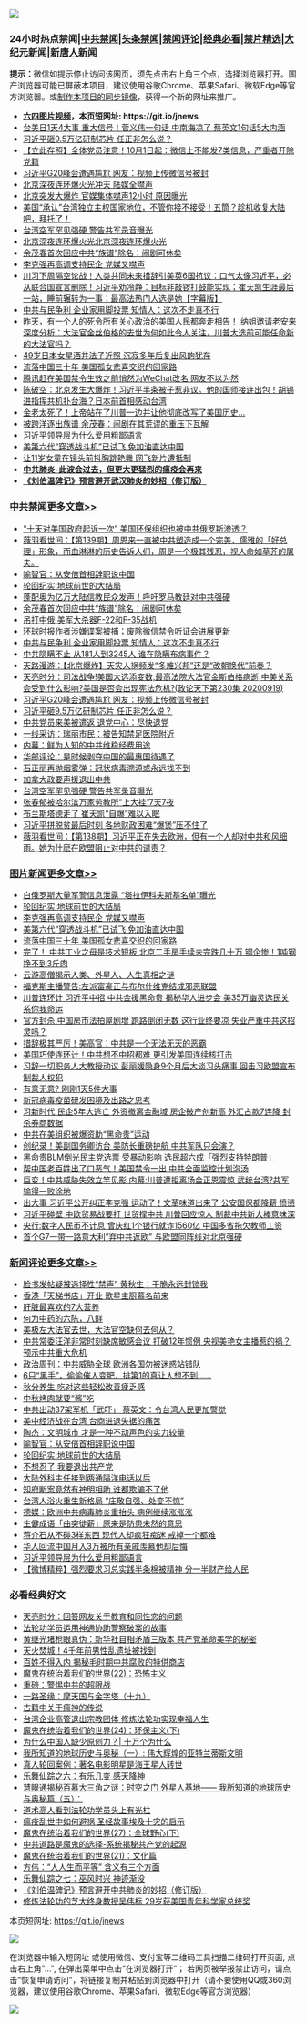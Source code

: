 ![](https://raw.githubusercontent.com/fqnews/bnews/master/64photo/fqnews-qr.jpg)

<div id="tt">
<h3>24小时热点禁闻|<a href="#%E4%B8%AD%E5%85%B1%E7%A6%81%E9%97%BB%E6%9B%B4%E5%A4%9A%E6%96%87%E7%AB%A0">中共禁闻</a>|<a href="#%E5%9B%BE%E7%89%87%E6%96%B0%E9%97%BB%E6%9B%B4%E5%A4%9A%E6%96%87%E7%AB%A0">头条禁闻</a>|<a href="#%E6%96%B0%E9%97%BB%E8%AF%84%E8%AE%BA%E6%9B%B4%E5%A4%9A%E6%96%87%E7%AB%A0">禁闻评论|<a href="#%E5%BF%85%E7%9C%8B%E7%BB%8F%E5%85%B8%E5%A5%BD%E6%96%87">经典必看|<a href="/video.md#%E7%A6%81%E7%89%87%E7%B2%BE%E9%80%89">禁片精选</a>|<a href="https://github.com/fqnews/djy/blob/master/gb/nf1351518.md#1">大纪元新闻</a>|<a href="https://github.com/fqnews/ntdtv/blob/master/gb/prog204.md#1">新唐人新闻</a></h3>
<div><b>提示：</b>微信如提示停止访问该网页，须先点击右上角三个点，选择浏览器打开。国产浏览器可能已屏蔽本项目，建议使用谷歌Chrome、苹果Safari、微软Edge等官方浏览器。或<a href="https://github.com/fqnews/bnews/blob/master/%E5%88%B6%E4%BD%9Cgit%E7%A6%81%E9%97%BB%E9%95%9C%E5%83%8F.md">制作本项目的同步镜像</a>，获得一个新的网址来推广。</div>
<ul>
<li><b><a href="http://d1.bdrive.tk/64.mp4" target="_blank">六四图片视频</a>，本页短网址: https://git.io/jnews</b></li>
<li><a href="/cnnews/20200919/1399518.md">台美日1天4大事 重大信号！菅义伟一句话 中南海凉了 蔡英文1句话5大内涵</a></li>
<li><a href="/cbnews/20200920/1399646.md">习近平砸9.5万亿研制芯片 任正非怎么说？</a></li>
<li><a href="/baitai/20200920/1399695.md">【立此存照】全体党员注意！10月1日起：微信上不能发7类信息，严重者开除党籍</a></li>
<li><a href="/cbnews/20200920/1399647.md">习近平G20峰会遭遇尴尬 网友：视频上传微信号被封</a></li>
<li><a href="/bannedvideo/20200920/1399674.md">北京深夜连环爆火光冲天 陆媒全噤声</a></li>
<li><a href="/comments/20200920/1399761.md">北京突发大爆炸 官媒集体噤声12小时 原因曝光</a></li>
<li><a href="/bannedvideo/20200920/1399667.md">美国“承认”台湾独立主权国家地位，不管你接不接受！五筒？趁机收复大陆吧，拜托了！</a></li>
<li><a href="/cbnews/20200919/1399484.md">台湾空军罕见强硬 警告共军录音曝光</a></li>
<li><a href="/bannedvideo/20200919/1399453.md">北京深夜连环爆火光北京深夜连环爆火光</a></li>
<li><a href="/cbnews/20200920/1399845.md">余茂春首次回应中共“族谱”除名：闹剧可休矣</a></li>
<li><a href="/topimagenews/20200920/1399813.md">李克强再高调支持民企 党媒又噤声</a></li>
<li><a href="/bannedvideo/20200920/1399618.md">川习下周隔空论战！人类共同未来措辞引美英6国抗议：口气太像习近平，必从联合国宣言删除！习近平劝冷静：目标非敲锣打鼓能实现；崔天凯生涯最后一站，睡前辗转为一事；最高法热门人选是她【字幕版】</a></li>
<li><a href="/cbnews/20200920/1399730.md">中共与民争利 企业家用脚投票 知情人：这次不走真不行</a></li>
<li><a href="/bannedvideo/20200919/1399570.md">昨天，有一个人的死令所有关心政治的美国人民都奔走相告！ 纳姐邀请老安来深度分析：大法官金丝伯格的去世为何如此令人关注，川普大选前可能任命新的大法官吗？</a></li>
<li><a href="/yule/20200920/1399648.md">49岁日本女星酒井法子近照 沉寂多年后复出风韵犹存</a></li>
<li><a href="/topimagenews/20200919/1399525.md">流落中国三十年 美国孤女悲喜交织的回家路</a></li>
<li><a href="/headline/20200920/1399610.md">腾讯赶在美国禁令生效之前悄然为WeChat改名 网友不以为然</a></li>
<li><a href="/bannedvideo/20200920/1399662.md">陈破空：北京发生大爆炸！习近平半条被子惹非议。他的国师接连出包！胡锡进指挥共机扑台海？日本前首相感动台湾</a></li>
<li><a href="/comments/20200920/1399742.md">金老太死了！上帝站在了川普一边并让他彻底改写了美国历史…</a></li>
<li><a href="/worldnews/usa/20200920/1399664.md">被跨洋逐出族谱 余茂春：闹剧在其荒谬的重压下瓦解</a></li>
<li><a href="/comments/20200920/1399786.md">习近平领导层为什么爱用粗鄙语言</a></li>
<li><a href="/topimagenews/20200920/1399728.md">美第六代“穿透战斗机”已试飞 免加油直达中国</a></li>
<li><a href="/cnnews/20200920/1399753.md">让11岁女童在镜头前抖胸跳艳舞 网飞新片遭抵制</a></li>
<li><b><a href="/comments/20200211/1275071.md" target="_blank">中共肺炎-此波会过去，但更大更猛烈的瘟疫会再来</a></b></li>
<li><b><a href="/comments/20200207/1272816.md" target="_blank">《刘伯温碑记》预言避开武汉肺炎的妙招（修订版）</a></b></li>
</ul>
</div>

<div class="catlist">
<h3><a href="/cbnews/" target="_blank">中共禁闻</a><span><a href="/cbnews/" target="_blank" rel="nofollow">更多文章>></a></span></h3>
<ul>
<li><a href="/cbnews/20200920/1399897.md" target="_blank">“十天对美国政府起诉一次” 美国环保组织也被中共俄罗斯渗透？</a></li>
<li><a href="/cbnews/20200920/1399856.md" target="_blank">薇羽看世间：【第139期】周恩来一直被中共塑造成一个完美、儒雅的「好总理」形象，而血淋淋的历史告诉人们，周是一个极其残忍，视人命如草芥的屠夫。</a></li>
<li><a href="/comments/20200920/1399855.md" target="_blank">喻智官：从安倍首相辞职说中国</a></li>
<li><a href="/comments/20200920/582873.md" target="_blank">轮回纪实:地球前世的大结局</a></li>
<li><a href="/cbnews/20200920/1399852.md" target="_blank">蓬配奥为亿万大陆信教民众发声！呼吁罗马教廷对中共强硬</a></li>
<li><a href="/cbnews/20200920/1399845.md" target="_blank">余茂春首次回应中共“族谱”除名：闹剧可休矣</a></li>
<li><a href="/cbnews/20200920/1399770.md" target="_blank">吊打中俄 美军大杀器F-22和F-35战机</a></li>
<li><a href="/cbnews/20200920/1399759.md" target="_blank">环球时报作者涉嫌谍案被捕；废除微信禁令听证会进展更新</a></li>
<li><a href="/cbnews/20200920/1399730.md" target="_blank">中共与民争利 企业家用脚投票 知情人：这次不走真不行</a></li>
<li><a href="/cbnews/20200920/1399729.md" target="_blank">中共隐瞒不止 从181人到3245人 谁在隐瞒布病事件？</a></li>
<li><a href="/cbnews/20200920/1399697.md" target="_blank">天路漫游：【北京爆炸】天灾人祸频发“多难兴邦”还是“改朝换代”前奏？</a></li>
<li><a href="/cbnews/20200920/1399670.md" target="_blank">天亮时分：司法战争!美国大选添变数,最高法院大法官金斯伯格病逝;中美关系会受到什么影响?美国是否会出现宪法危机?(政论天下第230集 20200919)</a></li>
<li><a href="/cbnews/20200920/1399647.md" target="_blank">习近平G20峰会遭遇尴尬 网友：视频上传微信号被封</a></li>
<li><a href="/cbnews/20200920/1399646.md" target="_blank">习近平砸9.5万亿研制芯片 任正非怎么说？</a></li>
<li><a href="/cbnews/20200920/1399636.md" target="_blank">中共党员来美被遣返 退党中心：尽快退党</a></li>
<li><a href="/cbnews/20200920/1399624.md" target="_blank">一线采访：瑞丽市民：被告知禁足医院附近</a></li>
<li><a href="/cbnews/20200920/1399623.md" target="_blank">内幕：鲜为人知的中共维稳经费用途</a></li>
<li><a href="/cbnews/20200920/1399616.md" target="_blank">华邮评论：是时候剥夺中国的最惠国待遇了</a></li>
<li><a href="/cbnews/20200919/1399491.md" target="_blank">石正丽再抛烟雾弹：冠状病毒溯源或永远找不到</a></li>
<li><a href="/cbnews/20200919/1399426.md" target="_blank">加拿大政要声援退出中共</a></li>
<li><a href="/cbnews/20200919/1399484.md" target="_blank">台湾空军罕见强硬 警告共军录音曝光</a></li>
<li><a href="/cbnews/20200919/1399483.md" target="_blank">张春郁被哈尔滨万家劳教所“上大挂”7天7夜</a></li>
<li><a href="/cbnews/20200919/1399370.md" target="_blank">布兰斯塔德走了 崔天凯“自爆”难以入眠</a></li>
<li><a href="/cbnews/20200919/1399350.md" target="_blank">习近平拼脱贫最后时刻 各地财政困难“爆煲”压不住了</a></li>
<li><a href="/cbnews/20200919/1399339.md" target="_blank">薇羽看世间：【第138期】习近平正在失去欧洲，但有一个人却对中共和风细雨。她为什麽在欧盟阻止对中共的谴责？</a></li>

</ul>
</div>
<div class="catlist">
<h3><a href="/topimagenews/" target="_blank">图片新闻</a><span><a href="/topimagenews/" target="_blank" rel="nofollow">更多文章>></a></span></h3>
<ul>
<li><a href="/topimagenews/20200920/1399866.md" target="_blank">白俄罗斯大量军警信息泄露 “塔拉伊科夫斯基名单”曝光</a></li>
<li><a href="/comments/20200920/582873.md" target="_blank">轮回纪实:地球前世的大结局</a></li>
<li><a href="/topimagenews/20200920/1399813.md" target="_blank">李克强再高调支持民企 党媒又噤声</a></li>
<li><a href="/topimagenews/20200920/1399728.md" target="_blank">美第六代“穿透战斗机”已试飞 免加油直达中国</a></li>
<li><a href="/topimagenews/20200919/1399525.md" target="_blank">流落中国三十年 美国孤女悲喜交织的回家路</a></li>
<li><a href="/topimagenews/20200919/1399457.md" target="_blank">完了！ 中共工业之母是技术短板 北京二手房手续未完跌几十万 钢企惨！1吨钢挣不到3斤肉</a></li>
<li><a href="/comments/20200919/82684.md" target="_blank">云游高僧揭示人类、外星人、人生真相之谜</a></li>
<li><a href="/topimagenews/20200919/1399027.md" target="_blank">福克斯主播警告:左派富豪正与布尔什维克结成邪恶联盟</a></li>
<li><a href="/topimagenews/20200919/1398980.md" target="_blank">川普连环计 习近平中招 中共金援黑命贵 揭秘华人进步会 美35万幽灵选民关系你我命运</a></li>
<li><a href="/topimagenews/20200918/1398855.md" target="_blank">官方封杀:中国房市法拍屋剧增 跑路倒闭无数 这行业终要凉 失业严重中共这招灵吗？</a></li>
<li><a href="/topimagenews/20200918/1398671.md" target="_blank">措辞极其严厉！美高官：中共是一个无法无天的恶霸</a></li>
<li><a href="/topimagenews/20200918/1398542.md" target="_blank">美国巧使连环计！中共想不中招都难 更引发美国连续核打击</a></li>
<li><a href="/topimagenews/20200917/1398314.md" target="_blank">习辞一切职务人大教授动议 彭丽媛隐身9个月后大谈习头痛事 回击习欧盟宣布制裁人权犯</a></li>
<li><a href="/topimagenews/20200917/1398231.md" target="_blank">有意无意? 刚刚1天5件大事</a></li>
<li><a href="/comments/20200917/1029129.md" target="_blank">新冠病毒疫苗研发困境及出路之思考</a></li>
<li><a href="/topimagenews/20200917/1398208.md" target="_blank">习新时代 民企5年大逃亡 外资撤离金融域 房企破产创新高 外汇占款7连降 封杀券商数据</a></li>
<li><a href="/topimagenews/20200917/1398166.md" target="_blank">中共在美组织被爆资助“黑命贵”运动</a></li>
<li><a href="/topimagenews/20200917/1398096.md" target="_blank">创纪录！美副国务卿访台 美防长重磅护航 中共军队只会演？</a></li>
<li><a href="/topimagenews/20200917/1398029.md" target="_blank">黑命贵BLM倒光民主党选票 受暴动影响 选民超六成「强烈支持特朗普」</a></li>
<li><a href="/topimagenews/20200917/1398027.md" target="_blank">帮中国老百姓出了口恶气！美国禁令一出 中共全面监控计划泡汤</a></li>
<li><a href="/topimagenews/20200917/1397683.md" target="_blank">巨变！中共威胁失效立竿见影 内幕:川普遭拒离场金正恩震惊 武统台湾?共军输得一败涂地</a></li>
<li><a href="/topimagenews/20200916/1397636.md" target="_blank">出大事 习近平公开纠正李克强 运动了！文革味道出来了 公安国保都降薪 愤懑</a></li>
<li><a href="/topimagenews/20200916/1397568.md" target="_blank">习近平碰壁 中欧贸易战要打 世贸撑中共 川普回应惊人 制裁中共新大棒意味深</a></li>
<li><a href="/topimagenews/20200916/1397492.md" target="_blank">央行:数字人民币不计息 曾庆红1个银行就诈1560亿 中国多省拖欠教师工资</a></li>
<li><a href="/topimagenews/20200916/1397450.md" target="_blank">首个G7一带一路意大利&#8221;弃中共返欧&#8221; 与欧盟同阵线对北京强硬</a></li>

</ul>
</div>
<div class="catlist">
<h3><a href="/comments/" target="_blank">新闻评论</a><span><a href="/comments/" target="_blank" rel="nofollow">更多文章>></a></span></h3>
<ul>
<li><a href="/comments/20200920/1399970.md" target="_blank">脸书发帖疑被选择性“禁声” 黄秋生：干脆永远封锁我</a></li>
<li><a href="/comments/20200920/1399920.md" target="_blank">香港「天梯书店」开业 歌星主厨慕名前来</a></li>
<li><a href="/comments/20200920/1399891.md" target="_blank">肝脏最喜欢的7大营养</a></li>
<li><a href="/comments/20200920/1399890.md" target="_blank">何为中药的六陈，八鲜</a></li>
<li><a href="/comments/20200920/1399889.md" target="_blank">美极左大法官去世，大法官空缺何去何从？</a></li>
<li><a href="/comments/20200920/1399883.md" target="_blank">中共常委汪洋非常时刻缺席敏感会议 打破12年惯例 央视美艳女主播惹的祸？预示中共重大危机</a></li>
<li><a href="/comments/20200920/1399880.md" target="_blank">政治周刊：中共威胁全球 欧洲各国勿被迷惑站错队</a></li>
<li><a href="/comments/20200920/1399879.md" target="_blank">6只“黑手”，偷偷催人变肥，排第1的真让人想不到&#8230;&#8230;</a></li>
<li><a href="/comments/20200920/1399878.md" target="_blank">秋分养生 吃对这些轻松改善疲乏感</a></li>
<li><a href="/comments/20200920/1399877.md" target="_blank">中秋烤肉就要“酱”吃</a></li>
<li><a href="/comments/20200920/1399861.md" target="_blank">中共出动37架军机「武吓」 蔡英文：令台湾人民更加警觉</a></li>
<li><a href="/comments/20200920/1399858.md" target="_blank">美中经济战在台湾 台商进退失据的痛苦</a></li>
<li><a href="/comments/20200920/1399857.md" target="_blank">陶杰：文明城市 才是一种不动声色的实力较量</a></li>
<li><a href="/comments/20200920/1399855.md" target="_blank">喻智官：从安倍首相辞职说中国</a></li>
<li><a href="/comments/20200920/582873.md" target="_blank">轮回纪实:地球前世的大结局</a></li>
<li><a href="/comments/20200920/1399848.md" target="_blank">不想忍了 我要退出共产党</a></li>
<li><a href="/comments/20200920/1399843.md" target="_blank">大陆外科主任接到两通隔洋电话以后</a></li>
<li><a href="/comments/20200920/1399842.md" target="_blank">知府断案竟然有神明相助 谁都欺骗不了他</a></li>
<li><a href="/comments/20200920/1399837.md" target="_blank">台湾人浴火重生新格局 “庄敬自强、处变不惊”</a></li>
<li><a href="/comments/20200920/1399836.md" target="_blank">德媒：欧洲中共病毒肺炎重抬头 病例继续涨涨涨</a></li>
<li><a href="/comments/20200920/1399798.md" target="_blank">生僻成语「曲突徙薪」原来是防患未然的意思</a></li>
<li><a href="/comments/20200920/1399797.md" target="_blank">蒋介石从不碰3样东西 现代人却疯狂痴迷 戒掉一个都难</a></li>
<li><a href="/comments/20200920/1399787.md" target="_blank">华人回流中国月入3万被所有亲戚羡慕他却后悔</a></li>
<li><a href="/comments/20200920/1399786.md" target="_blank">习近平领导层为什么爱用粗鄙语言</a></li>
<li><a href="/comments/20200920/1399785.md" target="_blank">【微博精粹】强烈要求习总实践半条棉被精神 分一半财产给人民</a></li>

</ul>
</div>

<div class="catlist">
<h3>必看经典好文</h3>
<ul>
<li><a href="/cbnews/20200916/1397196.md" target="_blank">天亮时分：回答网友关于教育和同性恋的问题</a></li>
<li><a href="/cbnews/20170626/780479.md" target="_blank">法轮功学员运用神通协助警察破案的故事</a></li>
<li><a href="/lifebaike/20180921/1001174.md" target="_blank">黄继光堵枪眼真伪：新华社自相矛盾三版本 共产党革命美学的秘密</a></li>
<li><a href="/ccpdope/20181219/1049286.md" target="_blank">天火焚城！4千年前男性乱遗址被找到</a></li>
<li><a href="/lifebaike/20200711/1358994.md" target="_blank">百姓不得入内 揭秘毛时期中共腐败的特供商店</a></li>
<li><a href="/comments/20180804/981524.md" target="_blank">魔鬼在统治着我们的世界(22)：恐怖主义</a></li>
<li><a href="/comments/20200717/1362287.md" target="_blank">重磅：警惕中共的超限战</a></li>
<li><a href="/topimagenews/20180327/919935.md" target="_blank">一路圣缘：摩天国与金字塔（十九）</a></li>
<li><a href="/ccpdope/20200531/1337409.md" target="_blank">古籍中关于瘟神的传说</a></li>
<li><a href="/comments/20200528/1335859.md" target="_blank">台湾企业高管退出宗教团体 修炼法轮功实现幸福人生</a></li>
<li><a href="/cbnews/20180907/994846.md" target="_blank">魔鬼在统治着我们的世界(24)：环保主义(下)</a></li>
<li><a href="/ssgc/20200715/1360940.md" target="_blank">为什么中国人缺少原创力？| 十万个为什么</a></li>
<li><a href="/tculture/xiulian/20170611/772817.md" target="_blank">我所知道的地球历史与奥秘（一）: 伟大辉煌的亚特兰蒂斯文明</a></li>
<li><a href="/comments/20200523/1332915.md" target="_blank">真人轮回案例：著名电影明星是海王星人转世</a></li>
<li><a href="/tculture/20190101/792146.md" target="_blank">乐舞仙踪之六：有乐几变 感天降神</a></li>
<li><a href="/cbnews/20170907/819423.md" target="_blank">慧眼通揭秘百慕大三角之谜：时空之门 外星人基地—— 我所知道的地球历史与奥秘篇（五）：</a></li>
<li><a href="/comments/20200227/1284657.md" target="_blank">道术高人看到法轮功学员头上有光柱</a></li>
<li><a href="/comments/20200618/1346823.md" target="_blank">瘟疫乱世中如何避祸 圣经故事埃及十灾的启示</a></li>
<li><a href="/comments/20181224/1052333.md" target="_blank">魔鬼在统治着我们的世界(27)：全球野心(下)</a></li>
<li><a href="/comments/20181209/1044543.md" target="_blank">中共道路是魔鬼的选择-系统揭秘共产党的起源</a></li>
<li><a href="/comments/20180802/980476.md" target="_blank">魔鬼在统治着我们的世界(21)：文化篇</a></li>
<li><a href="/comments/20200720/1363377.md" target="_blank">方伟：“人人生而平等” 含义有三个方面</a></li>
<li><a href="/tculture/20190101/792550.md" target="_blank">乐舞仙踪之七：巫风时兴 神迹渐没</a></li>
<li><a href="/comments/20200207/1272816.md" target="_blank">《刘伯温碑记》预言避开中共肺炎的妙招（修订版）</a></li>
<li><a href="/comments/20190517/1129285.md" target="_blank">修炼法轮功的芝大终身教授吴伟标 29岁获美国青年科学家总统奖</a></li>

</ul>
</div>

本页短网址: https://git.io/jnews

![](https://raw.githubusercontent.com/fqnews/bnews/master/64photo/fqnews-qr.jpg)

在浏览器中输入短网址 或使用微信、支付宝等二维码工具扫描二维码打开页面, 点击右上角"...", 在弹出菜单中点击“在浏览器打开”； 若网页被举报禁止访问，请点击“恢复申请访问”，将链接复制并粘贴到浏览器中打开（请不要使用QQ或360浏览器，建议使用谷歌Chrome、苹果Safari、微软Edge等官方浏览器）

![](https://raw.githubusercontent.com/fqnews/bnews/master/64photo/wx.jpg)